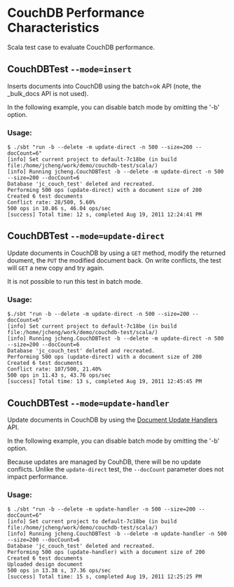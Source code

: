CouchDB Performance Characteristics
===================================

Scala test case to evaluate CouchDB performance.

CouchDBTest `--mode=insert`
---------------------------
Inserts documents into CouchDB using the batch=ok API (note, the _bulk_docs API is not used).

In the following example, you can disable batch mode by omitting the '-b' option.

### Usage:

    $ ./sbt "run -b --delete -m update-direct -n 500 --size=200 --docCount=6"
    [info] Set current project to default-7c18be (in build file:/home/jcheng/work/demo/couchdb-test/scala/)
    [info] Running jcheng.CouchDBTest -b --delete -m update-direct -n 500 --size=200 --docCount=6
    Database 'jc_couch_test' deleted and recreated.
    Performing 500 ops (update-direct) with a document size of 200
    Created 6 test documents
    Conflict rate: 28/500, 5.60%
    500 ops in 10.86 s, 46.04 ops/sec
    [success] Total time: 12 s, completed Aug 19, 2011 12:24:41 PM

CouchDBTest `--mode=update-direct`
---------------------------------
Update documents in CouchDB by using a `GET` method, modify the returned doument, the `PUT` the modified document back. On write conflicts, the test will `GET` a new copy and try again.

It is not possible to run this test in batch mode.

### Usage:

    $./sbt "run -b --delete -m update-direct -n 500 --size=200 --docCount=6"
    [info] Set current project to default-7c18be (in build file:/home/jcheng/work/demo/couchdb-test/scala/)
    [info] Running jcheng.CouchDBTest -b --delete -m update-direct -n 500 --size=200 --docCount=6
    Database 'jc_couch_test' deleted and recreated.
    Performing 500 ops (update-direct) with a document size of 200
    Created 6 test documents
    Conflict rate: 107/500, 21.40%
    500 ops in 11.43 s, 43.76 ops/sec
    [success] Total time: 13 s, completed Aug 19, 2011 12:45:45 PM


CouchDBTest `--mode=update-handler`
----------------------------------
Update documents in CouchDB by using the [Document Update Handlers](http://wiki.apache.org/couchdb/Document_Update_Handlers) API.

In the following example, you can disable batch mode by omitting the '-b' option.

Because updates are managed by CouhDB, there will be no update conflicts. Unlike the `update-direct` test, the `--docCount` parameter does not impact performance.

### Usage:

    $ ./sbt "run -b --delete -m update-handler -n 500 --size=200 --docCount=6"
    [info] Set current project to default-7c18be (in build file:/home/jcheng/work/demo/couchdb-test/scala/)
    [info] Running jcheng.CouchDBTest -b --delete -m update-handler -n 500 --size=200 --docCount=6
    Database 'jc_couch_test' deleted and recreated.
    Performing 500 ops (update-handler) with a document size of 200
    Created 6 test documents
    Uploaded design document
    500 ops in 13.38 s, 37.36 ops/sec
    [success] Total time: 15 s, completed Aug 19, 2011 12:25:25 PM


